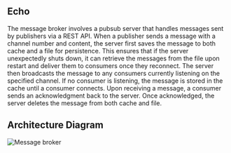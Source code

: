 ## Echo
The message broker involves a pubsub server that handles messages sent by publishers via a REST API. When a publisher sends a message with a channel number and content, the server first saves the message to both cache and a file for persistence. This ensures that if the server unexpectedly shuts down, it can retrieve the messages from the file upon restart and deliver them to consumers once they reconnect. The server then broadcasts the message to any consumers currently listening on the specified channel. If no consumer is listening, the message is stored in the cache until a consumer connects. Upon receiving a message, a consumer sends an acknowledgment back to the server. Once acknowledged, the server deletes the message from both cache and file.
## Architecture Diagram
![Message broker](https://github.com/user-attachments/assets/27035f47-bfc6-4531-8d61-f17ecce04bc5)

